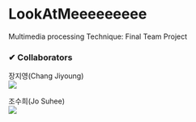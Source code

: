 # LookAtMeeeeeeeee
Multimedia processing Technique: Final Team Project

### ✔ Collaborators
장지영(Chang Jiyoung)  
<a href= "https://github.com/gzero-99"><img src="https://img.shields.io/badge/GitHub-181717?style=flat-square&logo=GitHub&logoColor=white"/></a>  

조수희(Jo Suhee)  
<a href= "https://github.com/josuhee"><img src="https://img.shields.io/badge/GitHub-181717?style=flat-square&logo=GitHub&logoColor=white"/></a>  

<br/>  

